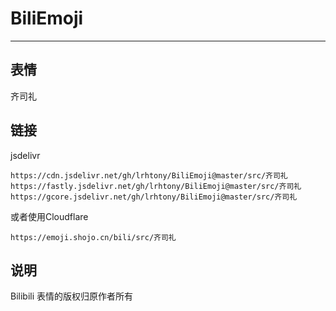# BiliEmoji
---
## 表情
齐司礼
## 链接
jsdelivr
```
https://cdn.jsdelivr.net/gh/lrhtony/BiliEmoji@master/src/齐司礼
https://fastly.jsdelivr.net/gh/lrhtony/BiliEmoji@master/src/齐司礼
https://gcore.jsdelivr.net/gh/lrhtony/BiliEmoji@master/src/齐司礼
```
或者使用Cloudflare
```
https://emoji.shojo.cn/bili/src/齐司礼
```
## 说明
Bilibili 表情的版权归原作者所有
